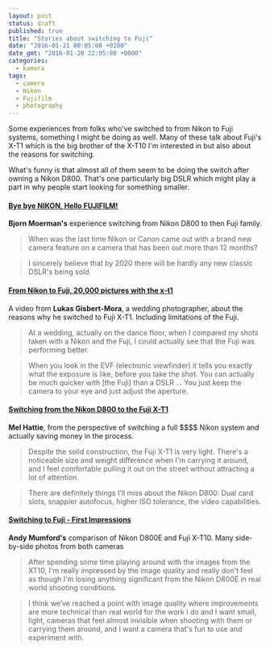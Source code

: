 ```yaml
---
layout: post
status: draft
published: true
title: "Stories about switching to Fuji"
date: "2016-01-21 00:05:00 +0200"
date_gmt: "2016-01-20 22:05:00 +0000"
categories:
  - kamera
tags:
  - camera
  - Nikon
  - Fujifilm
  - photography
---
```


Some experiences from folks who've switched to from Nikon to Fuji systems,
something I might be doing as well. Many of these talk about Fuji's X-T1 which
is the big brother of the X-T10 I'm interested in but also about the reasons
for switching.

What's funny is that almost all of them seem to be doing the switch after
owning a Nikon D800. That's one particularly big DSLR which might play a part
in why people start looking for something smaller.

#### [Bye bye NIKON, Hello FUJIFILM!](http://bjornmoerman.blogspot.fi/2014/07/bye-bye-nikon-hello-fujifilm.html)

**Bjorn Moerman's** experience switching from Nikon D800 to then Fuji family.

<blockquote>
When was the last time Nikon or Canon came out with a brand new
camera feature on a camera that has been out more than 12 months?
</blockquote>

<blockquote>
I sincerely believe that by 2020 there will be hardly any new
classic DSLR's being sold.
</blockquote>

#### [From Nikon to Fuji, 20,000 pictures with the x-t1](https://www.youtube.com/watch?v=wZM40jC2ueE)

A video from **Lukas Gisbert-Mora**, a wedding photographer, about the reasons why he
switched to Fuji X-T1. Including limitations of the Fuji.

<blockquote>
  At a wedding, actually on the dance floor, when I compared my shots taken with
  a Nikon and the Fuji, I could actually see that the Fuji was performing
  better.
</blockquote>

<blockquote>
  When you look in the EVF (electronic viewfinder) it tells you exactly what
  the exposure is like, before you take the shot. You can actually be much
  quicker with [the Fuji] than a DSLR ... You just keep the camera to your eye
  and just adjust the aperture.
</blockquote>

#### [Switching from the Nikon D800 to the Fuji X-T1](http://melhadtea.com/switching-from-the-nikon-d800-to-the-fuji-xt1/)

**Mel Hattie**, from the perspective of switching a full \$\$\$\$ Nikon system and
actually saving money in the process.

<blockquote>
Despite the solid construction, the Fuji X-T1 is very light. There's a
noticeable size and weight difference when I'm carrying it around, and I feel
comfortable pulling it out on the street without attracting a lot of attention.
</blockquote>

<blockquote>
  There are definitely things I'll miss about the Nikon D800: Dual card slots,
  snappier autofocus, higher ISO tolerance, the video capabilities.
</blockquote>

#### [Switching to Fuji - First Impressions](http://www.andymumford.co.uk/blog/switching-to-fuji-first-impressions/)

**Andy Mumford's** comparison of Nikon D800E and Fuji X-T10. Many side-by-side
photos from both cameras

<blockquote>
After spending some time playing around with the images from the XT10, I'm
really impressed by the image quality and really don't feel as though I'm
losing anything significant from the Nikon D800E in real world shooting
conditions.
</blockquote>

<blockquote>
  I think we’ve reached a point with image quality where improvements are more
  technical than real world for the work I do and I want small, light, cameras
  that feel almost invisible when shooting with them or carrying them around,
  and I want a camera that's fun to use and experiment with.
</blockquote>
